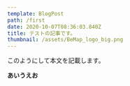 ```yaml
---
template: BlogPost
path: /first
date: 2020-10-07T08:36:03.840Z
title: テストの記事です。
thumbnail: /assets/BeMap_logo_big.png
---
```

このようにして本文を記載します。

**あいうえお**
